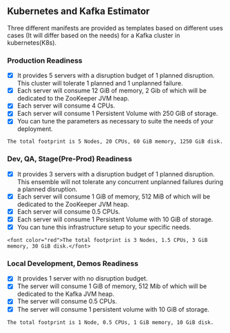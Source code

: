 ## Kubernetes and Kafka Estimator
Three different manifests are provided as templates based on different uses cases (It will differ based on the needs) for a Kafka cluster in kubernetes(K8s).

### Production Readiness
- [x] It provides 5 servers with a disruption budget of 1 planned disruption. This cluster will tolerate 1 planned and 1 unplanned failure.
- [x] Each server will consume 12 GiB of memory, 2 Gib of which will be dedicated to the ZooKeeper JVM heap.
- [x] Each server will consume 4 CPUs.
- [x] Each server will consume 1 Persistent Volume with 250 GiB of storage.
- [x] You can tune the parameters as necessary to suite the needs of your deployment.
```
The total footprint is 5 Nodes, 20 CPUs, 60 GiB memory, 1250 GiB disk.
```

### Dev, QA, Stage(Pre-Prod) Readiness
- [x] It provides 3 servers with a disruption budget of 1 planned disruption. This ensemble will not tolerate any concurrent unplanned failures during a planned disruption.
- [x] Each server will consume 1 GiB of memory, 512 MiB of which will be dedicated to the ZooKeeper JVM heap.
- [x] Each server will consume 0.5 CPUs.
- [x] Each server will consume 1 Persistent Volume with 10 GiB of storage.
- [x] You can tune this infrastructure setup to your specific needs.
```
<font color="red">The total footprint is 3 Nodes, 1.5 CPUs, 3 GiB memory, 30 GiB disk.</font>
```

### Local Development, Demos Readiness
- [x] It provides 1 server with no disruption budget.
- [x] The server will consume 1 GiB of memory, 512 Mib of which will be dedicated to the Kafka JVM heap.
- [x] The server will consume 0.5 CPUs.
- [x] The server will consume 1 persistent volume with 10 GiB of storage.
```
The total footprint is 1 Node, 0.5 CPUs, 1 GiB memory, 10 GiB disk.
```
